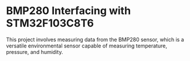 # BMP280 Interfacing with STM32F103C8T6
This project involves measuring data from the BMP280 sensor, which is a versatile environmental sensor capable of measuring temperature, pressure, and humidity. 
